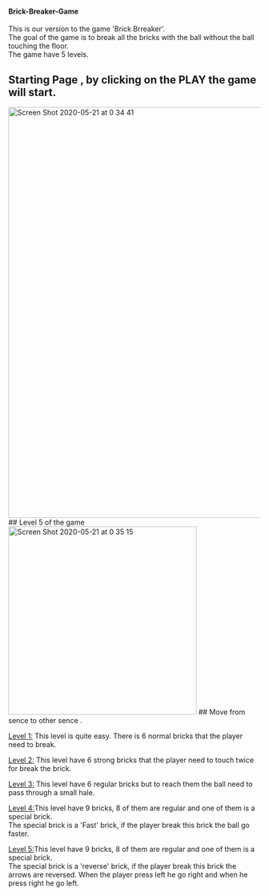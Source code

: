 #### Brick-Breaker-Game
This is our version to the game 'Brick Brreaker'.<br/>
The goal of the game is to break all the bricks with the ball without the ball touching the floor.<br/>
The game have 5 levels.
## Starting Page , by clicking on the PLAY the game will start. 
  <img width="821" alt="Screen Shot 2020-05-21 at 0 34 41" src="https://user-images.githubusercontent.com/44754325/82500129-878f3680-9afb-11ea-9504-080d17ab2e21.png">
## Level 5 of the game 
<img width="376" alt="Screen Shot 2020-05-21 at 0 35 15" src="https://user-images.githubusercontent.com/44754325/82500138-89f19080-9afb-11ea-9979-ec3909a72ed4.png">
## Move from sence to other sence . 

<ins>Level 1:</ins> This level is quite easy. There is 6 normal bricks that the player need to break.

<ins>Level 2:</ins> This level have 6 strong bricks that the player need to touch twice for break the brick.

<ins>Level 3:</ins> This level have 6 regular bricks but to reach them the ball need to pass through a small hale.

<ins>Level 4:</ins>This level have 9 bricks, 8 of them are regular and one of them is a special brick.<br/>
The special brick is a 'Fast' brick, if the player break this brick the ball go faster.

<ins>Level 5:</ins>This level have 9 bricks, 8 of them are regular and one of them is a special brick.<br/>
The special brick is a 'reverse' brick, if the player break this brick the arrows are reversed. When the player press left he go right and when he press right he go left.
